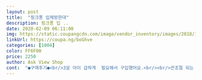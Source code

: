```yaml
---
layout: post 
title:  "핑크퐁 입체방한대" 
description: 핑크퐁 입 ..
date: 2020-02-09 06:11:00 
img: https://static.coupangcdn.com/image/vendor_inventory/images/2018/10/04/11/2/1443281d-42df-45cb-8dc0-9ee82b9b51d3.jpg 
linkUrl: https://coupa.ng/boGhve 
categories: [1004] 
color: FF6F00 
price: 2250 
author: Ask View Shop 
cont:  "●구매후기●<br/>3살 아이 급하게  필요해서 구입했어요.<br/><br/>끈조절 되는 마스크라 끈 많이 조여서 해주면 눈만 나오게 가려지긴 하더라구요.<br/> 아기상어 그려져있어서 아이가 좋아하긴 했어요.<br/><br/>더크면 불편하겠어요<br/>또한 쿠팡이라 배송도 빠르고요`^^<br/>매번 구입하던 상품이라 믿고 구입해요<br/>사이즈는 좀 큰편이예요.<br/> 4살이후부터 잘맞을것 같긴해요.<br/><br/>생각보다 얇아요.<br/>.<br/> 5세가하긴 좋지만<br/>아이가 핑크퐁을 좋아해서 구매했는데<br/>좋아요~~<br/>3살 아이 급하게  필요해서 구입했어요.<br/><br/>끈조절 되는 마스크라 끈 많이 조여서 해주면 눈만 나오게 가려지긴 하더라구요.<br/> 아기상어 그려져있어서 아이가 좋아하긴 했어요.<br/><br/>더크면 불편하겠어요<br/>또한 쿠팡이라 배송도 빠르고요`^^<br/>매번 구입하던 상품이라 믿고 구입해요<br/>사이즈는 좀 큰편이예요.<br/> 4살이후부터 잘맞을것 같긴해요.<br/><br/>생각보다 얇아요.<br/>.<br/> 5세가하긴 좋지만<br/>아이가 핑크퐁을 좋아해서 구매했는데<br/>좋아요~~<br/>" 
---
```

